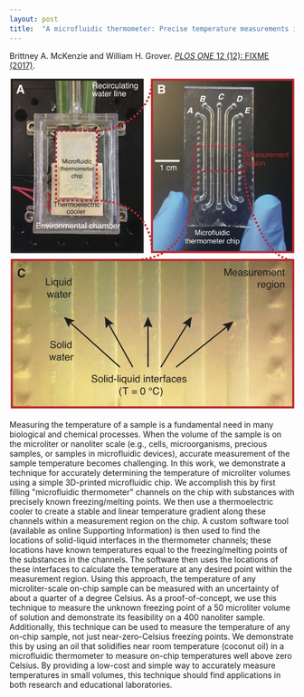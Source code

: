 ```yaml
---
layout: post
title:  "A microfluidic thermometer: Precise temperature measurements in microliter- and nanoliter-scale volumes"
---
```


Brittney A. McKenzie and William H. Grover.  [*PLOS ONE*  12 (12): FIXME (2017)](http://journals.plos.org/plosone/article?id=10.1371/journal.pone.0189430).

<img src="/assets/microfluidic-thermometer.png">

Measuring the temperature of a sample is a fundamental need in many biological and chemical processes.  When the volume of the sample is on the microliter or nanoliter scale (e.g., cells, microorganisms, precious samples, or samples in microfluidic devices), accurate measurement of the sample temperature becomes challenging.  In this work, we demonstrate a technique for accurately determining the temperature of microliter volumes using a simple 3D-printed microfluidic chip.  We accomplish this by first filling "microfluidic thermometer" channels on the chip with substances with precisely known freezing/melting points.  We then use a thermoelectric cooler to create a stable and linear temperature gradient along these channels within a measurement region on the chip.  A custom software tool (available as online Supporting Information) is then used to find the locations of solid-liquid interfaces in the thermometer channels; these locations have known temperatures equal to the freezing/melting points of the substances in the channels.  The software then uses the locations of these interfaces to calculate the temperature at any desired point within the measurement region.  Using this approach, the temperature of any microliter-scale on-chip sample can be measured with an uncertainty of about a quarter of a degree Celsius. As a proof-of-concept, we use this technique to measure the unknown freezing point of a 50 microliter volume of solution and demonstrate its feasibility on a 400 nanoliter sample.  Additionally, this technique can be used to measure the temperature of any on-chip sample, not just near-zero-Celsius freezing points.  We demonstrate this by using an oil that solidifies near room temperature (coconut oil) in a microfluidic thermometer to measure on-chip temperatures well above zero Celsius.  By providing a low-cost and simple way to accurately measure temperatures in small volumes, this technique should find applications in both research and educational laboratories.